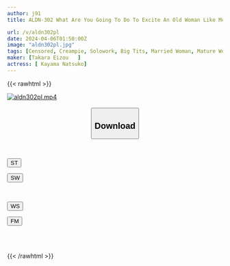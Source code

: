 ```yaml
---
author: j91
title: ALDN-302 What Are You Going To Do To Excite An Old Woman Like Me... Natsuko Kayama?

url: /v/aldn302pl
date: 2024-04-06T01:50:00Z
image: "aldn302pl.jpg"
tags: [Censored, Creampie, Solowork, Big Tits, Married Woman, Mature Woman	]
maker: [Takara Eizou   ]
actress: [ Kayama Natsuko]
---
```



{{< rawhtml >}}

<div class="video" data-videoid="o1BK3DVLXOTdAD">
    <a href="javascript:;">
        <img src="/v/aldn302pl/aldn302pl.jpg" width="WIDTH" height="HEIGHT" alt="aldn302pl.mp4" loading="lazy">
    </a>
</div>

<script type="text/javascript" src="https://j91.asia/asset/on-demand-st.js"></script>

<br>
  <link rel="stylesheet" href="https://j91.asia/asset/bs5.css">
  
  <center>
  <button class="btn btn-primary" type="button" data-bs-toggle="collapse" data-bs-target=".multi-collapse" aria-expanded="false" aria-controls="multiCollapseExample1 multiCollapseExample2"><h2>Download</h2></button></center>
</p>
<div class="row">
  <div class="col">
    <div class="collapse multi-collapse" id="multiCollapseExample1">
      <div class="card card-body">
	      	      <br>
<div class="buttons">  
<p><a href="https://streamtape.to/v/o1BK3DVLXOTdAD" target="_blank"><button class="btn-hover color-3"><i class="fa fa-download"></i> ST</button></a></p>
<p><a href="https://asnwish.com/ubbu06mhbt6w" target="_blank"><button class="btn-hover color-2"><i class="fa fa-download"></i> SW</button></a></p></div>
    </div>
  </div>
</div>
  <div class="col">
    <div class="collapse multi-collapse" id="multiCollapseExample2">
      <div class="card card-body">
	      <br>
<div class="buttons">
<p><a href="https://wolfstream.tv/bh60w2q4a6ix"><button class="btn-hover color-9"><i class="fa fa-download"></i> WS</button></a></p>
<p><a href="https://filemoon.sx/d/awg2gxdarbhq"><button class="btn-hover color-8"><i class="fa fa-download"></i> FM</button></a></p></div>
<br><br>
      </div>
    </div>
  </div>
</div>

{{< /rawhtml >}}